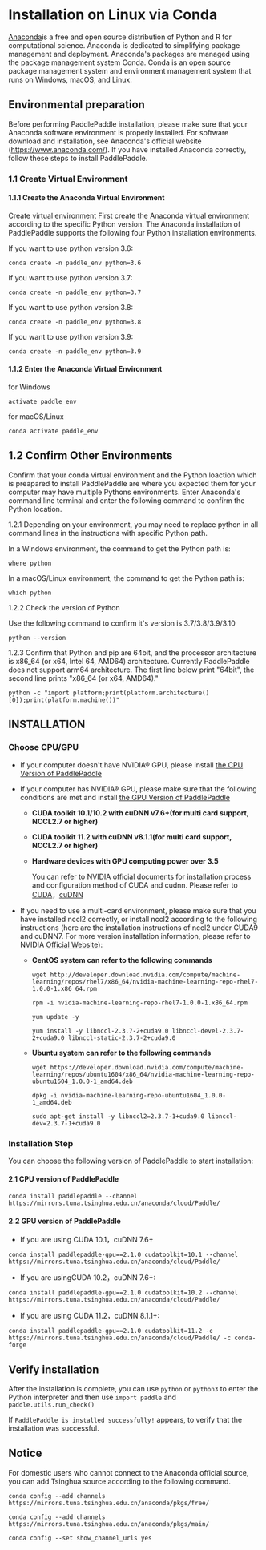 # Installation on Linux via Conda

[Anaconda](https://www.anaconda.com/)is a free and open source distribution of Python and R for computational science. Anaconda is dedicated to simplifying package management and deployment. Anaconda's packages are managed using the package management system Conda. Conda is an open source package management system and environment management system that runs on Windows, macOS, and Linux.


## Environmental preparation

Before performing PaddlePaddle installation, please make sure that your Anaconda software environment is properly installed. For software download and installation, see Anaconda's official website (https://www.anaconda.com/). If you have installed Anaconda correctly, follow these steps to install PaddlePaddle.



### 1.1 Create Virtual Environment

#### 1.1.1 Create the Anaconda Virtual Environment

Create virtual environment First create the Anaconda virtual environment according to the specific Python version. The Anaconda installation of PaddlePaddle supports the following four Python installation environments.


If you want to use python version 3.6:

```
conda create -n paddle_env python=3.6
```

If you want to use python version 3.7:

```
conda create -n paddle_env python=3.7
```

If you want to use python version 3.8:

```
conda create -n paddle_env python=3.8
```

If you want to use python version 3.9:

```
conda create -n paddle_env python=3.9
```

#### 1.1.2 Enter the Anaconda Virtual Environment

for Windows

```
activate paddle_env
```

for macOS/Linux

```
conda activate paddle_env
```



## 1.2 Confirm Other Environments

Confirm that your conda virtual environment and the Python loaction which is preapared to install PaddlePaddle are where you expected them for your computer may have multiple Pythons environments. Enter Anaconda's command line terminal and enter the following command to confirm the Python location.

1.2.1 Depending on your environment, you may need to replace python in all command lines in the instructions with specific Python path.

In a Windows environment, the command to get the Python path is:

```
where python
```

In a macOS/Linux environment, the command to get the Python path is:

```
which python
```



1.2.2 Check the version of Python


Use the following command to confirm it's version is 3.7/3.8/3.9/3.10

```
python --version
```



1.2.3 Confirm that Python and pip are 64bit, and the processor architecture is x86_64 (or x64, Intel 64, AMD64) architecture. Currently PaddlePaddle does not support arm64 architecture. The first line below print "64bit", the second line prints "x86_64 (or x64, AMD64)."


```
python -c "import platform;print(platform.architecture()[0]);print(platform.machine())"
```





## INSTALLATION

### Choose CPU/GPU

* If your computer doesn't have NVIDIA® GPU, please install [the CPU Version of PaddlePaddle](#cpu)

* If your computer has NVIDIA® GPU, please make sure that the following conditions are met and install [the GPU Version of PaddlePaddle](#gpu)

  * **CUDA toolkit 10.1/10.2 with cuDNN v7.6+(for multi card support, NCCL2.7 or higher)**

  * **CUDA toolkit 11.2 with cuDNN v8.1.1(for multi card support, NCCL2.7 or higher)**

  * **Hardware devices with GPU computing power over 3.5**

    You can refer to NVIDIA official documents for installation process and configuration method of CUDA and cudnn. Please refer to [CUDA](https://docs.nvidia.com/cuda/cuda-installation-guide-linux/)，[cuDNN](https://docs.nvidia.com/deeplearning/sdk/cudnn-install/)

* If you need to use a multi-card environment, please make sure that you have installed nccl2 correctly, or install nccl2 according to the following instructions (here are the installation instructions of nccl2 under CUDA9 and cuDNN7. For more version installation information, please refer to NVIDIA [Official Website](https://developer.nvidia.com/nccl)):

  * **CentOS system can refer to the following commands**

        wget http://developer.download.nvidia.com/compute/machine-learning/repos/rhel7/x86_64/nvidia-machine-learning-repo-rhel7-1.0.0-1.x86_64.rpm

    ```
    rpm -i nvidia-machine-learning-repo-rhel7-1.0.0-1.x86_64.rpm
    ```

    ```
    yum update -y
    ```

    ```
    yum install -y libnccl-2.3.7-2+cuda9.0 libnccl-devel-2.3.7-2+cuda9.0 libnccl-static-2.3.7-2+cuda9.0
    ```

  * **Ubuntu system can refer to the following commands**

    ```
    wget https://developer.download.nvidia.com/compute/machine-learning/repos/ubuntu1604/x86_64/nvidia-machine-learning-repo-ubuntu1604_1.0.0-1_amd64.deb
    ```

    ```
    dpkg -i nvidia-machine-learning-repo-ubuntu1604_1.0.0-1_amd64.deb
    ```

    ```
    sudo apt-get install -y libnccl2=2.3.7-1+cuda9.0 libnccl-dev=2.3.7-1+cuda9.0
    ```



### Installation Step

You can choose the following version of PaddlePaddle to start installation:



#### 2.1 CPU version of PaddlePaddle

```
conda install paddlepaddle --channel https://mirrors.tuna.tsinghua.edu.cn/anaconda/cloud/Paddle/
```



#### 2.2 GPU version of PaddlePaddle


*  If you are using CUDA 10.1，cuDNN 7.6+

  ```
  conda install paddlepaddle-gpu==2.1.0 cudatoolkit=10.1 --channel https://mirrors.tuna.tsinghua.edu.cn/anaconda/cloud/Paddle/
  ```

*  If you are usingCUDA 10.2，cuDNN 7.6+:

  ```
  conda install paddlepaddle-gpu==2.1.0 cudatoolkit=10.2 --channel https://mirrors.tuna.tsinghua.edu.cn/anaconda/cloud/Paddle/
  ```

*  If you are using CUDA 11.2，cuDNN 8.1.1+:

  ```
  conda install paddlepaddle-gpu==2.1.0 cudatoolkit=11.2 -c https://mirrors.tuna.tsinghua.edu.cn/anaconda/cloud/Paddle/ -c conda-forge
  ```



## Verify installation

After the installation is complete, you can use `python` or `python3` to enter the Python interpreter and then use `import paddle` and `paddle.utils.run_check()`

If `PaddlePaddle is installed successfully!` appears, to verify that the installation was successful.



## Notice

For domestic users who cannot connect to the Anaconda official source, you can add Tsinghua source according to the following command.


```
conda config --add channels https://mirrors.tuna.tsinghua.edu.cn/anaconda/pkgs/free/
```
```
conda config --add channels https://mirrors.tuna.tsinghua.edu.cn/anaconda/pkgs/main/
```
```
conda config --set show_channel_urls yes
```

